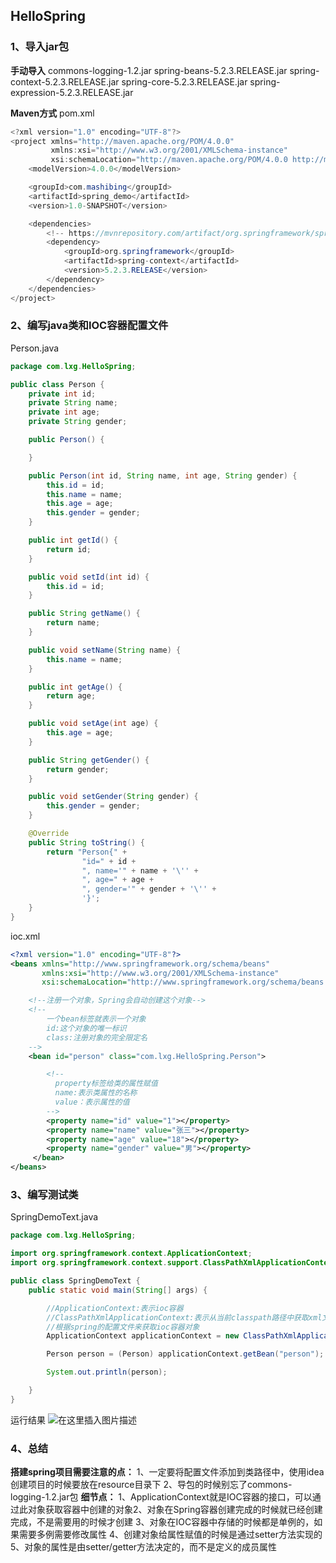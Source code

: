 ## HelloSpring
### 1、导入jar包
**手动导入**
commons-logging-1.2.jar
spring-beans-5.2.3.RELEASE.jar
spring-context-5.2.3.RELEASE.jar
spring-core-5.2.3.RELEASE.jar
spring-expression-5.2.3.RELEASE.jar

**Maven方式**
pom.xml

```java
<?xml version="1.0" encoding="UTF-8"?>
<project xmlns="http://maven.apache.org/POM/4.0.0"
         xmlns:xsi="http://www.w3.org/2001/XMLSchema-instance"
         xsi:schemaLocation="http://maven.apache.org/POM/4.0.0 http://maven.apache.org/xsd/maven-4.0.0.xsd">
    <modelVersion>4.0.0</modelVersion>

    <groupId>com.mashibing</groupId>
    <artifactId>spring_demo</artifactId>
    <version>1.0-SNAPSHOT</version>

    <dependencies>
        <!-- https://mvnrepository.com/artifact/org.springframework/spring-context -->
        <dependency>
            <groupId>org.springframework</groupId>
            <artifactId>spring-context</artifactId>
            <version>5.2.3.RELEASE</version>
        </dependency>
    </dependencies>
</project>
```
### 2、编写java类和IOC容器配置文件
Person.java

```java
package com.lxg.HelloSpring;

public class Person {
    private int id;
    private String name;
    private int age;
    private String gender;

    public Person() {

    }

    public Person(int id, String name, int age, String gender) {
        this.id = id;
        this.name = name;
        this.age = age;
        this.gender = gender;
    }

    public int getId() {
        return id;
    }

    public void setId(int id) {
        this.id = id;
    }

    public String getName() {
        return name;
    }

    public void setName(String name) {
        this.name = name;
    }

    public int getAge() {
        return age;
    }

    public void setAge(int age) {
        this.age = age;
    }

    public String getGender() {
        return gender;
    }

    public void setGender(String gender) {
        this.gender = gender;
    }

    @Override
    public String toString() {
        return "Person{" +
                "id=" + id +
                ", name='" + name + '\'' +
                ", age=" + age +
                ", gender='" + gender + '\'' +
                '}';
    }
}

```
ioc.xml

```xml
<?xml version="1.0" encoding="UTF-8"?>
<beans xmlns="http://www.springframework.org/schema/beans"
       xmlns:xsi="http://www.w3.org/2001/XMLSchema-instance"
       xsi:schemaLocation="http://www.springframework.org/schema/beans http://www.springframework.org/schema/beans/spring-beans.xsd">

    <!--注册一个对象，Spring会自动创建这个对象-->
    <!--
        一个bean标签就表示一个对象
        id:这个对象的唯一标识
        class:注册对象的完全限定名
    -->
    <bean id="person" class="com.lxg.HelloSpring.Person">

        <!--
          property标签给类的属性赋值
          name:表示类属性的名称
          value：表示属性的值
        -->
        <property name="id" value="1"></property>
        <property name="name" value="张三"></property>
        <property name="age" value="18"></property>
        <property name="gender" value="男"></property>
     </bean>
</beans>
```

### 3、编写测试类
SpringDemoText.java
```java
package com.lxg.HelloSpring;

import org.springframework.context.ApplicationContext;
import org.springframework.context.support.ClassPathXmlApplicationContext;

public class SpringDemoText {
    public static void main(String[] args) {

        //ApplicationContext:表示ioc容器
        //ClassPathXmlApplicationContext:表示从当前classpath路径中获取xml文件的配置
        //根据spring的配置文件来获取ioc容器对象
        ApplicationContext applicationContext = new ClassPathXmlApplicationContext("ioc.xml");

        Person person = (Person) applicationContext.getBean("person");

        System.out.println(person);

    }
}

```
运行结果
![在这里插入图片描述](https://img-blog.csdnimg.cn/20210704112556640.png?x-oss-process=image/watermark,type_ZmFuZ3poZW5naGVpdGk,shadow_10,text_aHR0cHM6Ly9ibG9nLmNzZG4ubmV0L3FxXzQwNDkzOTQ0,size_16,color_FFFFFF,t_70)
### 4、总结
**搭建spring项目需要注意的点：**
1、一定要将配置文件添加到类路径中，使用idea创建项目的时候要放在resource目录下
2、导包的时候别忘了commons-logging-1.2.jar包
**细节点：**
​		1、ApplicationContext就是IOC容器的接口，可以通过此对象获取容器中创建的对象
​		2、对象在Spring容器创建完成的时候就已经创建完成，不是需要用的时候才创建
​		3、对象在IOC容器中存储的时候都是单例的，如果需要多例需要修改属性
​		4、创建对象给属性赋值的时候是通过setter方法实现的
​		5、对象的属性是由setter/getter方法决定的，而不是定义的成员属性
